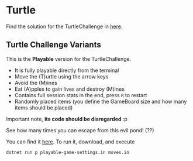# Turtle

Find the solution for the TurtleChallenge in [here](https://github.com/Meldow/TurtleSimple).

## Turtle Challenge Variants
This is the **Playable** version for the TurtleChallenge.
- It is fully playable directly from the terminal
- Move the (T)urtle using the arrow keys
- Avoid the (M)ines
- Eat (A)pples to gain lives and destroy (M)ines
- Contains full session stats in the end, press `R` to restart
- Randomly placed items (you define the GameBoard size and how many items should be placed)

Important note, **its code should be disregarded** :p

See how many times you can escape from this evil pond! (??)

You can find it [here](https://github.com/Meldow/Turtle).
To run it, download, and execute

`dotnet run p playable-game-settings.in moves.in`
